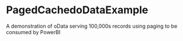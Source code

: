 # PagedCachedoDataExample
A demonstration of oData serving 100,000s records using paging to be consumed by PowerBI
